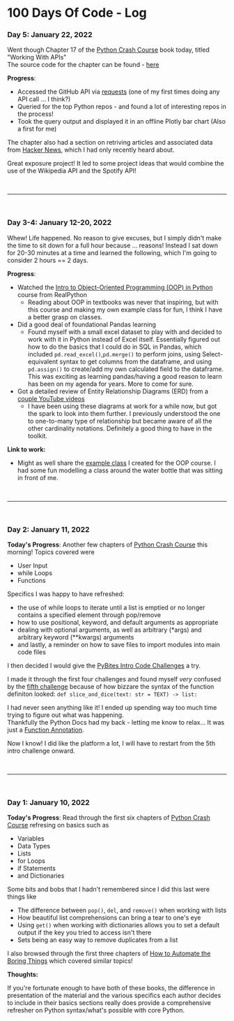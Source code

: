# 100 Days Of Code - Log


### Day 5: January 22, 2022

Went though Chapter 17 of the [Python Crash Course](https://nostarch.com/pythoncrashcourse2e) book today, titled "Working With APIs"<br>
The source code for the chapter can be found - [here](https://github.com/ehmatthes/pcc_2e/tree/master/chapter_17)

**Progress**:
- Accessed the GitHub API via [requests](https://docs.python-requests.org/en/latest/) (one of my first times doing any API call ... I think?)
- Queried for the top Python repos - and found a lot of interesting repos in the process!
- Took the query output and displayed it in an offline Plotly bar chart (Also a first for me)

The chapter also had a section on retriving articles and associated data from [Hacker News](https://news.ycombinator.com/), which I had only recently heard about.

Great exposure project! It led to some project ideas that would combine the use of the Wikipedia API and the Spotify API!

<br>

---

<br>

### Day 3-4: January 12-20, 2022

Whew! Life happened. No reason to give excuses, but I simply didn't make the time to sit down for a full hour because ... reasons!
Instead I sat down for 20-30 minutes at a time and learned the following, which I'm going to consider 2 hours == 2 days.

**Progress**:
- Watched the [Intro to Object-Oriented Programming (OOP) in Python](https://realpython.com/courses/intro-object-oriented-programming-oop-python/) course from RealPython
  - Reading about OOP in textbooks was never that inspiring, but with this course and making my own example class for fun, I think I have a better grasp on classes.
- Did a good deal of foundational Pandas learning
  - Found myself with a small excel dataset to play with and decided to work with it in Python instead of Excel itself. Essentially figured out how to do the basics that I could do in SQL in Pandas, which included `pd.read_excel()`,`pd.merge()` to perform joins, using Select-equivalent syntax to get columns from the dataframe, and using `pd.assign()` to create/add my own calculated field to the dataframe. This was exciting as learning pandas/having a good reason to learn has been on my agenda for years. More to come for sure.
- Got a detailed review of Entity Relationship Diagrams (ERD) from a [couple YouTube videos](https://youtu.be/QpdhBUYk7Kk)
  - I have been using these diagrams at work for a while now, but got the spark to look into them further. I previously understood the one to one-to-many type of relationship but became aware of all the other cardinality notations. Definitely a good thing to have in the toolkit.

**Link to work:**
- Might as well share the [example class](https://github.com/g-nair/learning/blob/master/100-days-of-code/code/RealPython-OOP-Example.py) I created for the OOP course. I had some fun modelling a class around the water bottle that was sitting in front of me.

<br>

---

<br>

### Day 2: January 11, 2022

**Today's Progress**: Another few chapters of [Python Crash Course](https://nostarch.com/pythoncrashcourse2e) this morning! Topics covered were
- User Input
- while Loops
- Functions

Specifics I was happy to have refreshed:
- the use of while loops to iterate until a list is emptied or no longer contains a specified element through pop/remove
- how to use positional, keyword, and default arguments as appropriate
- dealing with optional arguments, as well as arbitrary (\*args) and arbitrary keyword (\*\*kwargs) arguments
- and lastly, a reminder on how to save files to import modules into main code files

I then decided I would give the [PyBites Intro Code Challenges](https://codechalleng.es/bites/intro) a try.

I made it through the first four challenges and found myself *very* confused by the [fifth challenge](https://codechalleng.es/bites/105/) because of how bizzare the syntax of the function definiton looked: `def slice_and_dice(text: str = TEXT) -> list:`

I had never seen anything like it! I ended up spending way too much time trying to figure out what was happening.  
Thankfully the Python Docs had my back - letting me know to relax... It was just a [Function Annotation](https://docs.python.org/3/tutorial/controlflow.html#function-annotations).

Now I know! I did like the platform a lot, I will have to restart from the 5th intro challenge onward.

<br>

---

<br>

### Day 1: January 10, 2022

**Today's Progress**: Read through the first six chapters of [Python Crash Course](https://nostarch.com/pythoncrashcourse2e) refresing on basics such as
- Variables
- Data Types
- Lists
- for Loops
- if Statements
- and Dictionaries

Some bits and bobs that I hadn't remembered since I did this last were things like
- The difference between `pop()`, `del`, and `remove()` when working with lists
- How beautiful list comprehensions can bring a tear to one's eye
- Using `get()` when working with dictionaries allows you to set a default output if the key you tried to access isn't there
- Sets being an easy way to remove duplicates from a list

I also browsed through the first three chapters of [How to Automate the Boring Things](https://nostarch.com/automatestuff2) which covered similar topics!

**Thoughts:**  

If you're fortunate enough to have both of these books, the difference in presentation of the material and the various specifics each author decides to include in their basics sections really does provide a comprehensive refresher on Python syntax/what's possible with core Python.
